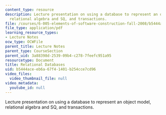 ```yaml
---
content_type: resource
description: Lecture presentation on using a database to represent an object model,
  relational algebra and SQ, and transactions.
file: /courses/6-005-elements-of-software-construction-fall-2008/b5444aceeb6a67f41401b254cce7cd96_MIT6_005f08_lec22.pdf
file_type: application/pdf
learning_resource_types:
- Lecture Notes
ocw_type: OCWFile
parent_title: Lecture Notes
parent_type: CourseSection
parent_uid: 3a88398d-2539-09b4-c278-7feefc951a95
resourcetype: Document
title: Relational Databases
uid: b5444ace-eb6a-67f4-1401-b254cce7cd96
video_files:
  video_thumbnail_file: null
video_metadata:
  youtube_id: null
---
```

Lecture presentation on using a database to represent an object model, relational algebra and SQ, and transactions.

